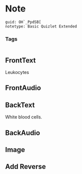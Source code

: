 # Note
```
guid: OH`_PpdSB[
notetype: Basic Quizlet Extended
```

### Tags
```
```

## FrontText
Leukocytes

## FrontAudio


## BackText
White blood cells.

## BackAudio


## Image


## Add Reverse

